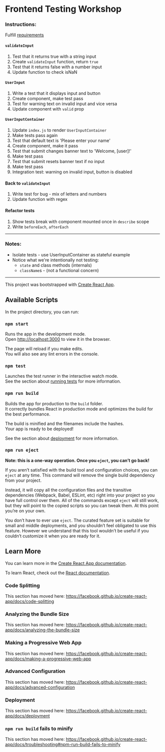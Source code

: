 # Frontend Testing Workshop

### Instructions:

Fulfill [requirements](https://github.com/helloitsjoe/testing-workshop/issues/3)

#### `validateInput`

1. Test that it returns true with a string input
2. Create `validateInput` function, return `true`
3. Test that it returns false with a number input
4. Update function to check isNaN

#### `UserInput`

1. Write a test that it displays input and button
2. Create component, make test pass
3. Test for warning text on invalid input and vice versa
4. Update component with `valid` prop

#### `UserInputContainer`

1. Update `index.js` to render `UserInputContainer`
2. Make tests pass again
3. Test that default text is 'Please enter your name'
4. Create component, make it pass
5. Test that submit changes banner text to 'Welcome, [user]!'
6. Make test pass
7. Test that submit resets banner text if no input
8. Make test pass
9. Integration test: warning on invalid input, button is disabled

#### Back to `validateInput`
1. Write test for bug - mix of letters and numbers
2. Update function with regex

#### Refactor tests
1. Show tests break with component mounted once in `describe` scope
2. Write `beforeEach`, `afterEach`

---

### Notes:

- Isolate tests - use UserInputContainer as stateful example
- Notice what we're intentionally not testing:
  - `state` and class methods (internals)
  - `className`s - (not a functional concern)

---

This project was bootstrapped with [Create React App](https://github.com/facebook/create-react-app).

## Available Scripts

In the project directory, you can run:

### `npm start`

Runs the app in the development mode.<br>
Open [http://localhost:3000](http://localhost:3000) to view it in the browser.

The page will reload if you make edits.<br>
You will also see any lint errors in the console.

### `npm test`

Launches the test runner in the interactive watch mode.<br>
See the section about [running tests](https://facebook.github.io/create-react-app/docs/running-tests) for more information.

### `npm run build`

Builds the app for production to the `build` folder.<br>
It correctly bundles React in production mode and optimizes the build for the best performance.

The build is minified and the filenames include the hashes.<br>
Your app is ready to be deployed!

See the section about [deployment](https://facebook.github.io/create-react-app/docs/deployment) for more information.

### `npm run eject`

**Note: this is a one-way operation. Once you `eject`, you can’t go back!**

If you aren’t satisfied with the build tool and configuration choices, you can `eject` at any time. This command will remove the single build dependency from your project.

Instead, it will copy all the configuration files and the transitive dependencies (Webpack, Babel, ESLint, etc) right into your project so you have full control over them. All of the commands except `eject` will still work, but they will point to the copied scripts so you can tweak them. At this point you’re on your own.

You don’t have to ever use `eject`. The curated feature set is suitable for small and middle deployments, and you shouldn’t feel obligated to use this feature. However we understand that this tool wouldn’t be useful if you couldn’t customize it when you are ready for it.

## Learn More

You can learn more in the [Create React App documentation](https://facebook.github.io/create-react-app/docs/getting-started).

To learn React, check out the [React documentation](https://reactjs.org/).

### Code Splitting

This section has moved here: https://facebook.github.io/create-react-app/docs/code-splitting

### Analyzing the Bundle Size

This section has moved here: https://facebook.github.io/create-react-app/docs/analyzing-the-bundle-size

### Making a Progressive Web App

This section has moved here: https://facebook.github.io/create-react-app/docs/making-a-progressive-web-app

### Advanced Configuration

This section has moved here: https://facebook.github.io/create-react-app/docs/advanced-configuration

### Deployment

This section has moved here: https://facebook.github.io/create-react-app/docs/deployment

### `npm run build` fails to minify

This section has moved here: https://facebook.github.io/create-react-app/docs/troubleshooting#npm-run-build-fails-to-minify
